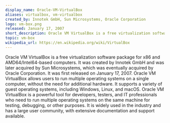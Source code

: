 ```yaml
---
display_name: Oracle-VM-VirtualBox
aliases: virtualbox, vm-virtualbox
created_by: Innotek GmbH, Sun Microsystems, Oracle Corporation
logo: vm-box.png
released: January 17, 2007
short_description: Oracle VM VirtualBox is a free virtualization software package for x86 and AMD64/Intel64-based computers.
topic: vm-box
wikipedia_url: https://en.wikipedia.org/wiki/VirtualBox
---
```

Oracle VM VirtualBox is a free virtualization software package for x86 and AMD64/Intel64-based computers. It was created by Innotek GmbH and was later acquired by Sun Microsystems, which was eventually acquired by Oracle Corporation. It was first released on January 17, 2007. Oracle VM VirtualBox allows users to run multiple operating systems on a single computer, without the need for additional hardware. It supports a variety of guest operating systems, including Windows, Linux, and macOS. Oracle VM VirtualBox is a powerful tool for developers, testers, and IT professionals who need to run multiple operating systems on the same machine for testing, debugging, or other purposes. It is widely used in the industry and has a large user community, with extensive documentation and support available.